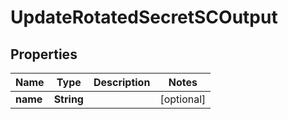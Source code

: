 

# UpdateRotatedSecretSCOutput

## Properties

Name | Type | Description | Notes
------------ | ------------- | ------------- | -------------
**name** | **String** |  |  [optional]



